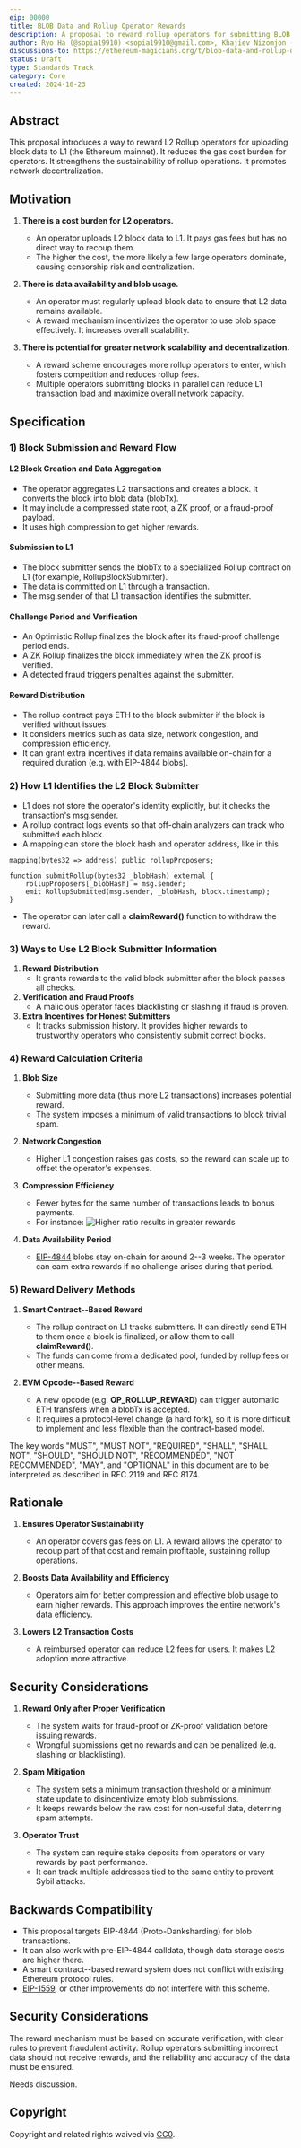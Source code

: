 ```yaml
---
eip: 00000
title: BLOB Data and Rollup Operator Rewards
description: A proposal to reward rollup operators for submitting BLOB data to L1.
author: Ryo Ha (@sopia19910) <sopia19910@gmail.com>, Khajiev Nizomjon (@khajievN) <nizom7812@gmail.com>, Seongsu Kim (@munak) <oiool@naver.com>
discussions-to: https://ethereum-magicians.org/t/blob-data-and-rollup-operator-rewards/21446
status: Draft
type: Standards Track
category: Core
created: 2024-10-23
---
```


## **Abstract**

This proposal introduces a way to reward L2 Rollup operators for uploading block data to L1
(the Ethereum mainnet). It reduces the gas cost burden for operators. It strengthens the
sustainability of rollup operations. It promotes network decentralization.

## **Motivation**

1. **There is a cost burden for L2 operators.**
    - An operator uploads L2 block data to L1. It pays gas fees but has no direct way to recoup them.
    - The higher the cost, the more likely a few large operators dominate, causing censorship risk and centralization.

2. **There is data availability and blob usage.**
    - An operator must regularly upload block data to ensure that L2 data remains available.
    - A reward mechanism incentivizes the operator to use blob space effectively. It increases overall scalability.

3. **There is potential for greater network scalability and decentralization.**
    - A reward scheme encourages more rollup operators to enter, which fosters competition and reduces rollup fees.
    - Multiple operators submitting blocks in parallel can reduce L1 transaction load and maximize overall network capacity.

## **Specification**

### **1) Block Submission and Reward Flow**

#### L2 Block Creation and Data Aggregation

- The operator aggregates L2 transactions and creates a block. It converts the block into blob data (blobTx).
- It may include a compressed state root, a ZK proof, or a fraud-proof payload.
- It uses high compression to get higher rewards.

#### Submission to L1

- The block submitter sends the blobTx to a specialized Rollup contract on L1 (for example, RollupBlockSubmitter).
- The data is committed on L1 through a transaction.
- The msg.sender of that L1 transaction identifies the submitter.

#### Challenge Period and Verification

- An Optimistic Rollup finalizes the block after its fraud-proof challenge period ends.
- A ZK Rollup finalizes the block immediately when the ZK proof is verified.
- A detected fraud triggers penalties against the submitter.

#### Reward Distribution

- The rollup contract pays ETH to the block submitter if the block is verified without issues.
- It considers metrics such as data size, network congestion, and compression efficiency.
- It can grant extra incentives if data remains available on-chain for a required duration (e.g. with EIP-4844 blobs).

### **2) How L1 Identifies the L2 Block Submitter**

- L1 does not store the operator's identity explicitly, but it checks the transaction's msg.sender.
- A rollup contract logs events so that off-chain analyzers can track who submitted each block.
- A mapping can store the block hash and operator address, like in this

```
mapping(bytes32 => address) public rollupProposers;

function submitRollup(bytes32 _blobHash) external {
    rollupProposers[_blobHash] = msg.sender;
    emit RollupSubmitted(msg.sender, _blobHash, block.timestamp);
}
```

- The operator can later call a **claimReward()** function to withdraw the reward.

### **3) Ways to Use L2 Block Submitter Information**

1. **Reward Distribution**
    - It grants rewards to the valid block submitter after the block passes all checks.
2. **Verification and Fraud Proofs**
    - A malicious operator faces blacklisting or slashing if fraud is proven.
3. **Extra Incentives for Honest Submitters**
    - It tracks submission history. It provides higher rewards to trustworthy operators who consistently submit correct blocks.

### **4) Reward Calculation Criteria**

1. **Blob Size**
    - Submitting more data (thus more L2 transactions) increases potential reward.
    - The system imposes a minimum of valid transactions to block trivial spam.
2. **Network Congestion**
    - Higher L1 congestion raises gas costs, so the reward can scale up to offset the operator's expenses.
3. **Compression Efficiency**
    - Fewer bytes for the same number of transactions leads to bonus payments.
    - For instance:
      ![Higher ratio results in greater rewards](../assets/eip-0000/20250303_153454.png)

4. **Data Availability Period**
    - [EIP-4844](./eip-4844.md) blobs stay on-chain for around 2--3 weeks. The operator can earn extra rewards if no challenge arises during that period.

### **5) Reward Delivery Methods**

1. **Smart Contract--Based Reward**
    - The rollup contract on L1 tracks submitters. It can directly send ETH to them once a block is finalized, or allow them to call **claimReward()**.
    - The funds can come from a dedicated pool, funded by rollup fees or other means.

2. **EVM Opcode--Based Reward**
    - A new opcode (e.g. **OP_ROLLUP_REWARD**) can trigger automatic ETH transfers when a blobTx is accepted.
    - It requires a protocol-level change (a hard fork), so it is more difficult to implement and less flexible than the contract-based model.

The key words "MUST", "MUST NOT", "REQUIRED", "SHALL", "SHALL NOT", "SHOULD", "SHOULD NOT", "RECOMMENDED", "NOT RECOMMENDED", "MAY", and "OPTIONAL" in this document are to be interpreted as described in RFC 2119 and RFC 8174.

## **Rationale**

1. **Ensures Operator Sustainability**
    - An operator covers gas fees on L1. A reward allows the operator to recoup part of that cost and remain profitable, sustaining rollup operations.

2. **Boosts Data Availability and Efficiency**
    - Operators aim for better compression and effective blob usage to earn higher rewards. This approach improves the entire network's data efficiency.

3. **Lowers L2 Transaction Costs**
    - A reimbursed operator can reduce L2 fees for users. It makes L2 adoption more attractive.

## **Security Considerations**

1. **Reward Only after Proper Verification**
    - The system waits for fraud-proof or ZK-proof validation before issuing rewards.
    - Wrongful submissions get no rewards and can be penalized (e.g. slashing or blacklisting).

2. **Spam Mitigation**
    - The system sets a minimum transaction threshold or a minimum state update to disincentivize empty blob submissions.
    - It keeps rewards below the raw cost for non-useful data, deterring spam attempts.

3. **Operator Trust**
    - The system can require stake deposits from operators or vary rewards by past performance.
    - It can track multiple addresses tied to the same entity to prevent Sybil attacks.

## **Backwards Compatibility**

- This proposal targets EIP-4844 (Proto-Danksharding) for blob transactions.
- It can also work with pre-EIP-4844 calldata, though data storage costs are higher there.
- A smart contract--based reward system does not conflict with existing Ethereum protocol rules.
- [EIP-1559](./eip-1559.md), or other improvements do not interfere with this scheme.

## Security Considerations

The reward mechanism must be based on accurate verification, with clear rules to prevent fraudulent activity. Rollup operators submitting incorrect data should not receive rewards, and the reliability and accuracy of the data must be ensured.

Needs discussion.

## Copyright

Copyright and related rights waived via [CC0](../LICENSE.md).
